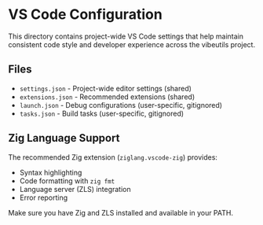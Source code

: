 # VS Code Configuration

This directory contains project-wide VS Code settings that help maintain consistent code style and developer experience across the vibeutils project.

## Files

- `settings.json` - Project-wide editor settings (shared)
- `extensions.json` - Recommended extensions (shared)
- `launch.json` - Debug configurations (user-specific, gitignored)
- `tasks.json` - Build tasks (user-specific, gitignored)

## Zig Language Support

The recommended Zig extension (`ziglang.vscode-zig`) provides:
- Syntax highlighting
- Code formatting with `zig fmt`
- Language server (ZLS) integration
- Error reporting

Make sure you have Zig and ZLS installed and available in your PATH.